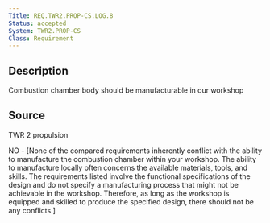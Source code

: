 ```yaml
---
Title: REQ.TWR2.PROP-CS.LOG.8
Status: accepted
System: TWR2.PROP-CS
Class: Requirement
---
```


## Description

Combustion chamber body should be manufacturable in our workshop

## Source

TWR 2 propulsion


NO - [None of the compared requirements inherently conflict with the ability to manufacture the combustion chamber within your workshop. The ability to manufacture locally often concerns the available materials, tools, and skills. The requirements listed involve the functional specifications of the design and do not specify a manufacturing process that might not be achievable in the workshop. Therefore, as long as the workshop is equipped and skilled to produce the specified design, there should not be any conflicts.]